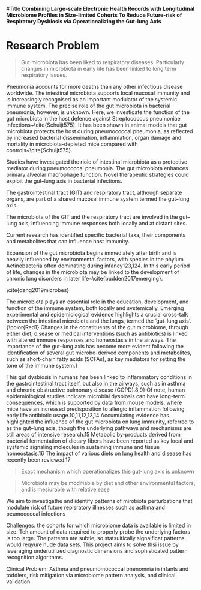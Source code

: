 #Title
**Combining Large-scale  Electronic Health Records  with  Longitudinal Microbiome Profiles in Size-limited Cohorts To Reduce Future-risk of Respiratory Dysbiosis via Operationalizing the  Gut-lung Axis**

# Research Problem

> Gut microbiota has been liked to respiratory diseases. Particularly changes in microbiota in early life has been linked to long term respiratory issues.

Pneumonia accounts for more deaths than any other infectious disease worldwide. The intestinal microbiota supports local mucosal immunity and is increasingly recognised as an important modulator of the systemic immune system. The precise role of the gut microbiota in bacterial pneumonia, however, is unknown. Here, we investigate the function of the gut microbiota in the host defence against Streptococcus pneumoniae infections~\cite{Schuijt575}.
It has been shown in animal models that gut microbiota protects the host during pneumococcal pneumonia, as reflected by increased bacterial dissemination, inflammation, organ damage and mortality in microbiota-depleted mice compared with controls~\cite{Schuijt575}. 

Studies have investigated the riole of intestinal microbiota as a protective mediator during pneumococcal pneumonia. The gut microbiota enhances primary alveolar macrophage function. Novel therapeutic strategies could exploit the gut–lung axis in bacterial infections.

The gastrointestinal tract (GIT) and respiratory tract, although separate organs, are part of a shared mucosal immune system termed the gut–lung axis.

The microbiota of the GIT and the respiratory tract are involved in the gut–lung axis, influencing immune responses both locally and at distant sites.

Current research has identified specific bacterial taxa, their components and metabolites that can influence host immunity.

 Expansion of the gut microbiota begins immediately after birth and is heavily influenced by environmental factors, with species in the phylum Actinobacteria often dominating during infancy123,124. In this early period of life, changes in the microbiota may be linked to the development of chronic lung disorders in later life~\cite{budden2017emerging}.
 
 \cite{dang2019microbes}
 
 The microbiota plays an essential role in the education, development, and function of the immune system, both locally and systemically. Emerging experimental and epidemiological evidence highlights a crucial cross-talk between the intestinal microbiota and the lungs, termed the ‘gut–lung axis’. {\color{Red1} Changes in the constituents of the gut microbiome, through either diet, disease or medical interventions (such as antibiotics) is linked with altered immune responses and homeostasis in the airways. The importance of the gut–lung axis has become more evident following the identification of several gut microbe-derived components and metabolites, such as short-chain fatty acids (SCFAs), as key mediators for setting the tone of the immune system.}
 
 
 This gut dysbiosis in humans has been linked to inflammatory conditions in the gastrointestinal tract itself, but also in the airways, such as in asthma and chronic obstructive pulmonary disease (COPD).8,9} Of note, human epidemiological studies indicate microbial dysbiosis can have long-term consequences, which is supported by data from mouse models, where mice have an increased predisposition to allergic inflammation following early life antibiotic usage.10,11,12,13,14 Accumulating evidence has highlighted the influence of the gut microbiota on lung immunity, referred to as the gut–lung axis, though the underlying pathways and mechanisms are still areas of intensive research.15 Metabolic by-products derived from bacterial fermentation of dietary fibers have been reported as key local and systemic signaling molecules in sustaining immune and tissue homeostasis.16 The impact of various diets on lung health and disease has recently been reviewed.17
 
 > Exact mechanism which operationalizes this gut-lung axis is unknown
 
 > Microbiota may be modifiable by diet and other environmental factors, and is mesiurable with relative ease
 
We aim to investigathe and identify patterns of mirobiota perturbations that modulate risk of future repisratory illnesses such as asthma and peumococcal infections

Challenges: the cohorts for which microbiome data is available is limited in size. Teh amount of data required to properly probe the underlying factors is too large. The patterns are subtle, so statsuitically signaificat patterns would reqyure hude data sets. This project aims to solve thsi issue by leveraging underutilized diagnostic dimensions and sophisticated pattern recognition algorithms.

Clinical Problem: Asthma and pneumomococcal pnenomnia in infants and toddlers, risk mitigation via microbiome pattern analysis, and clinical validation.
 
 